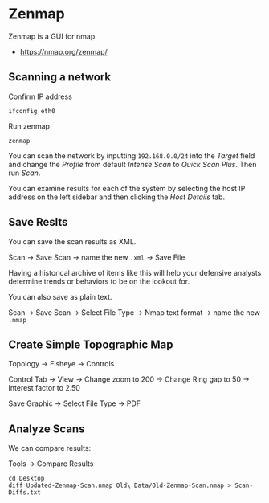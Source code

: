 # Zenmap

Zenmap is a GUI for nmap.

* https://nmap.org/zenmap/

## Scanning a network

Confirm IP address
```
ifconfig eth0
```

Run zenmap
```
zenmap
```

You can scan the network by inputting `192.168.0.0/24` into the _Target_ field and change the _Profile_ from default _Intense Scan_ to _Quick Scan Plus_. Then run _Scan_.

You can examine results for each of the system by selecting the host IP address on the left sidebar and then clicking the _Host Details_ tab.

## Save Reslts

You can save the scan results as XML.

Scan -> Save Scan -> name the new `.xml` -> Save File

Having a historical archive of items like this will help your defensive analysts determine trends or behaviors to be on the lookout for.

You can also save as plain text.

Scan -> Save Scan -> Select File Type -> Nmap text format -> name the new `.nmap`

## Create Simple Topographic Map

Topology -> Fisheye -> Controls

Control Tab -> View -> Change zoom to 200 -> Change Ring gap to 50 -> Interest factor to 2.50

Save Graphic -> Select File Type -> PDF

## Analyze Scans

We can compare results:

Tools -> Compare Results

```
cd Desktop
diff Updated-Zenmap-Scan.nmap Old\ Data/Old-Zenmap-Scan.nmap > Scan-Diffs.txt
```
